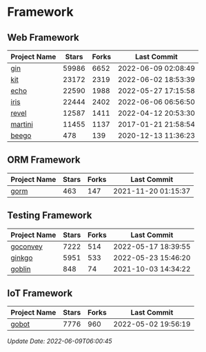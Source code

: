 # Framework

## Web Framework
| Project Name | Stars | Forks | Last Commit |
| ------------ | ----- | ----- | ----------- |
| [gin](https://github.com/gin-gonic/gin) | 59986 | 6652 | 2022-06-09 02:08:49 |
| [kit](https://github.com/go-kit/kit) | 23172 | 2319 | 2022-06-02 18:53:39 |
| [echo](https://github.com/labstack/echo) | 22590 | 1988 | 2022-05-27 17:15:58 |
| [iris](https://github.com/kataras/iris) | 22444 | 2402 | 2022-06-06 06:56:50 |
| [revel](https://github.com/revel/revel) | 12587 | 1411 | 2022-04-12 20:53:30 |
| [martini](https://github.com/go-martini/martini) | 11455 | 1137 | 2017-01-21 21:58:54 |
| [beego](https://github.com/astaxie/beego) | 478 | 139 | 2020-12-13 11:36:23 |

## ORM Framework
| Project Name | Stars | Forks | Last Commit |
| ------------ | ----- | ----- | ----------- |
| [gorm](https://github.com/jinzhu/gorm) | 463 | 147 | 2021-11-20 01:15:37 |

## Testing Framework
| Project Name | Stars | Forks | Last Commit |
| ------------ | ----- | ----- | ----------- |
| [goconvey](https://github.com/smartystreets/goconvey) | 7222 | 514 | 2022-05-17 18:39:55 |
| [ginkgo](https://github.com/onsi/ginkgo) | 5951 | 533 | 2022-05-23 15:46:20 |
| [goblin](https://github.com/franela/goblin) | 848 | 74 | 2021-10-03 14:34:22 |

## IoT Framework
| Project Name | Stars | Forks | Last Commit |
| ------------ | ----- | ----- | ----------- |
| [gobot](https://github.com/hybridgroup/gobot) | 7776 | 960 | 2022-05-02 19:56:19 |

*Update Date: 2022-06-09T06:00:45*